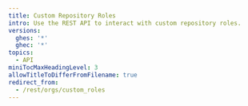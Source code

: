 ```yaml
---
title: Custom Repository Roles
intro: Use the REST API to interact with custom repository roles.
versions:
  ghes: '*'
  ghec: '*'
topics:
  - API
miniTocMaxHeadingLevel: 3
allowTitleToDifferFromFilename: true
redirect_from:
  - /rest/orgs/custom_roles
---
```


